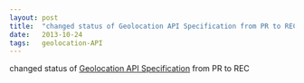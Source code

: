 ```yaml
---
layout: post
title:  "changed status of Geolocation API Specification from PR to REC"
date:   2013-10-24
tags:   geolocation-API
---
```


changed status of [Geolocation API Specification](/spec/geolocation-API) from PR to REC

